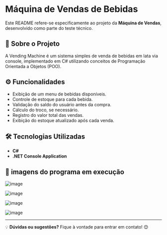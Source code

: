# Máquina de Vendas de Bebidas

Este README refere-se especificamente ao projeto da **Máquina de Vendas**, desenvolvido como parte do teste técnico. 

## 📌 Sobre o Projeto
A Vending Machine é um sistema simples de venda de bebidas em lata via console, implementado em C# utilizando conceitos de Programação Orientada a Objetos (POO).

## ⚙️ Funcionalidades
- Exibição de um menu de bebidas disponíveis.
- Controle de estoque para cada bebida.
- Validação do saldo do usuário antes da compra.
- Cálculo do troco, se necessário.
- Registro do valor total das vendas.
- Exibição do estoque atualizado após cada venda.

## 🛠️ Tecnologias Utilizadas
- **C#**
- **.NET Console Application**


## 📌 imagens do programa em execução

![image](https://github.com/user-attachments/assets/37a0ef95-aecd-4cb6-bbb7-1aede00e8396)

![image](https://github.com/user-attachments/assets/f19520db-4b07-4634-8f12-b6c56ccdfd93)

![image](https://github.com/user-attachments/assets/f1a6b2e9-14ac-4f88-b8ba-e11105b0301d)

![image](https://github.com/user-attachments/assets/a763a126-41e0-499c-8000-584881d3d4b7)

---
💡 **Dúvidas ou sugestões?** Fique à vontade para entrar em contato! 😊






